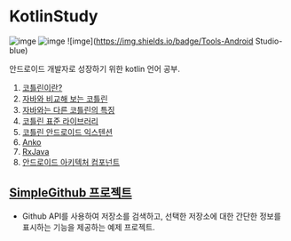 # KotlinStudy

![imge](https://img.shields.io/badge/ProjectType-SingleStudy-green) ![imge](https://img.shields.io/badge/Language-kotlin-yellow) ![imge](https://img.shields.io/badge/Tools-Android Studio-blue)

안드로이드 개발자로 성장하기 위한 kotlin 언어 공부.

1. [코틀린이란?](https://github.com/gihop/KotlinStudy/blob/master/코틀린이란%3F.md)
2. [자바와 비교해 보는 코틀린](https://github.com/gihop/KotlinStudy/blob/master/자바와%20비교해%20보는%20코틀린.md)
3. [자바와는 다른 코틀린의 특징](https://github.com/gihop/KotlinStudy/blob/master/자바와는%20다른%20코틀린의%20특징.md)
4. [코틀린 표준 라이브러리](https://github.com/gihop/KotlinStudy/blob/master/코틀린%20표준%20라이브러리.md)
5. [코틀린 안드로이드 익스텐션](https://github.com/gihop/KotlinStudy/blob/master/코틀린%20안드로이드%20익스텐션.md)
6. [Anko](https://github.com/gihop/KotlinStudy/blob/master/Anko.md)
7. [RxJava](https://github.com/gihop/KotlinStudy/blob/master/RxJava.md)
8. [안드로이드 아키텍처 컴포넌트](https://github.com/gihop/KotlinStudy/blob/master/안드로이드%20아키텍처%20컴포넌트.md)

## [SimpleGithub 프로젝트](https://github.com/gihop/KotlinStudy/tree/master/SimpleGithub)

- Github API를 사용하여 저장소를 검색하고, 선택한 저장소에 대한 간단한 정보를 표시하는 기능을 제공하는 예제 프로젝트.

